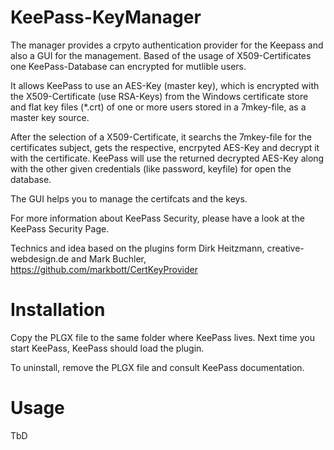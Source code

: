 # KeePass-KeyManager
The manager provides a crpyto authentication provider for the Keepass and also a GUI for the management.
Based of the usage of X509-Certificates one KeePass-Database can encrypted for mutlible users.

It allows KeePass to use an AES-Key (master key), which is encrypted with the X509-Certificate (use RSA-Keys) from the Windows certificate store and flat key files (*.crt)
of one or more users stored in a 7mkey-file, as a master key source.

After the selection of a X509-Certificate, it searchs the 7mkey-file for the certificates subject, gets the respective,
encrpyted AES-Key and decrypt it with the certificate. KeePass will use the returned decrypted AES-Key along with the other
given credentials (like password, keyfile) for open the database. 

The GUI helps you to manage the certifcats and the keys.

For more information about KeePass Security, please have a look at the KeePass Security Page.

Technics and idea based on the plugins form Dirk Heitzmann, creative-webdesign.de and Mark Buchler, https://github.com/markbott/CertKeyProvider

# Installation

Copy the PLGX file to the same folder where KeePass lives.  Next time you start KeePass, KeePass should load the plugin.

To uninstall, remove the PLGX file and consult KeePass documentation.

# Usage
TbD
